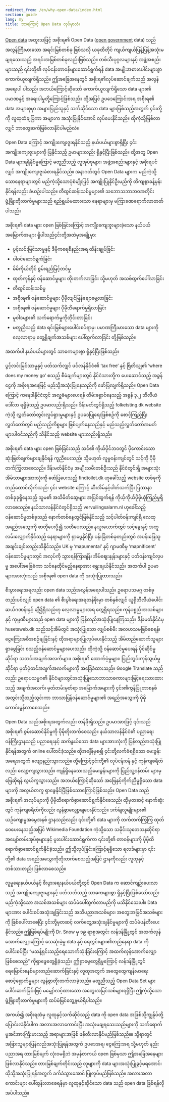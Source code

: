 ```yaml
---
redirect_from: /en/why-open-data/index.html
section: guide
lang: my
title: ဘာကြောင့် Open Data လုပ်မှာလဲ။
---
```

[Open data](/glossary/en/terms/open-data/) အထူးသဖြင့် အစိုးရ၏ Open Data ([open government](/glossary/en/terms/open-government/) data) သည် အလွန်ကြီးမားသော အရင်းမြစ်တစ်ခု ဖြစ်သလို ယခုထိတိုင် ကျယ်ကျယ်ပြန့်ပြန့်အသုံးမချရသေးသည့် အရင်းအမြစ်တစ်ခုလည်းဖြစ်သည်။ တစ်သီးပုဂ္ဂလများနှင့် အဖွဲ့အစည်းများသည် ၎င်းတို့၏ လုပ်ငန်းတာဝန်များဆောင်ရွက်ရန် data အမျိုးအစားပေါင်းများစွာ ကောက်ယူလျက်ရှိသည်။ ဤအခြေအနေတွင် အစိုးရ၏လုပ်ဆောင်ချက်သည် အလွန်အရေးပါ ပါသည်၊ အဘယ်ကြောင့်ဆိုသော် ကောက်ယူလျက်ရှိသော data များ၏ ပမာဏနှင့် အရေးပါမှုတို့ကြောင့်ဖြစ်သည်။ ထို့အပြင် ဥပဒေကြောင်းအရ အစိုးရ၏ data အများစုမှာ အများပြည်သူနှင့် သက်ဆိုင်သော data များဖြစ်သည့်အတွက် ၄င်းတို့ကို လူထုထံချပြကာ အများက အသုံးပြုနိုင်အောင် လုပ်ပေးနိုင်သည်။ ထိုကဲ့သို့ဖြစ်လာလျှင် ဘာတွေဆက်ဖြစ်လာနိုင်ပါမည်လဲ။

Open Data ကြောင့် အကျိုးကျေးဇူးရနိုင်သည့် နယ်ပယ်များစွာရှိပြီး ၄င်းအကျိုးကျေးဇူးများကို ပြနိုင်သည့် ဥမာများလည်း ရှိနှင့်ပြီးဖြစ်သည်။ ထို့အတူ Open Data များရရှိနိုင်မှုကြောင့် မတူညီသည့် လူအုပ်စုများ၊ အဖွဲ့အစည်းများနှင့် အစိုးရပင်လျှင် အကျိုးကျေးဇူးခံစားရနိုင်သည်။ အနာဂတ်တွင် Open Data များက မည်ကဲ့သို့သောနေရာများတွင် မည်ကဲ့သို့သောပုံစံမျိုးဖြင့် အကျိုးပြုနိုင်ဦးမည်ကို တိကျစွာခန့်မှန်းနိုင်ရန်လည်း ခဲယဉ်းပါသည်။ တီထွင်ဆန်းသစ်မှုများ၏ သဘောသဘာဘဝအတိုင်း ဖွံ့ဖြိုးတိုးတက်မှုများသည် ရည်ရွယ်မထားသော နေရာများမှ မကြာခဏရောက်လာတတ်ပါသည်။

အစိုးရ၏ data များ open ဖြစ်ခြင်းကြောင့် အကျိုးကျေးဇူးများခဲ့သော နယ်ပယ်အမြောက်အများ ရှိပါသည်၄င်းတို့အထဲမှအချို့မှာ:

-   ပွင့်လင်းမြင်သာမှုနှင့် ဒီမိုကရေစီနည်းအရ ထိန်းချုပ်ခြင်း
-   ပါဝင်ဆောင်ရွက်ခြင်း
-   မိမိကိုယ်တိုင် စွမ်းရည်မြင့်တင်မှု
-   ထုတ်ကုန်နှင့် ဝန်ဆောင်မှုများ တိုးတက်လာခြင်း သို့မဟုတ် အသစ်ထွက်ပေါ်လာခြင်း
-   တီထွင်ဆန်းသစ်မှု
-   အစိုးရ၏ ဝန်ဆောင်မှုများ ပိုမိုလျင်မြန်ချောမွေ့လာခြင်း
-   အစိုးရ၏ ဝန်ဆောင်မှုများ ပိုမိုထိရောက်မှုရှိလာခြင်း
-   မူဝါဒများ၏ သက်ရောက်မှုကိုတိုင်းတာခြင်း
-   မတူညီသည့် data ရင်းမြစ်များပေါင်းစပ်ရာမှ၊ ပမာဏကြီးမားသော data များကို လေ့လာရာမှ တွေ့ရှိချက်အသစ်များ ပေါ်ထွက်လာခြင်း တို့ဖြစ်သည်။

အထက်ပါ နယ်ပယ်များတွင် သာဓကများစွာ ရှိနှင့်ပြီးဖြစ်သည်။  

ပွင့်လင်းမြင်သာမှုနှင့် ပတ်သက်လျှင် ဖင်လန်နိုင်ငံ၏  ‘tax free’ နှင့် ဗြိတိသျှ၏ ‘where does my money go’ စသည့် စီမံချက်များတွင် နိုင်ငံသားတို့က ပေးဆောင်သည့် အခွန်ငွေကို အစိုးရအနေဖြင့် မည်သို့အသုံးပြုနေသည်ကို ဖော်ပြလျက်ရှိသည်။ Open Data ကြောင့် ကနေဒါနိုင်ငံတွင်  အလှူခံများပေးရန် တိမ်းရှောင်နေသည့် အခွန် ၃.၂ ဘီလီယံဒေါ်လာ ရရှိခဲ့သည့် ဥပမာလည်းရှိသည်။ ဒိန်းမတ်တွင်ရှိသည့် folketsting.dk website ကဲ့သို့ လွှတ်တော်တွင်းလှုပ်ရှားမှုများနှင့် ဥပဒေပြုရေးဖြစ်စဉ်ကို စောင့်ကြည့်ပြီး လွှတ်တော်တွင် မည်သည့်ကိစ္စများ ဖြစ်ပျက်နေသည်နှင့် မည်သည့်လွှတ်တော်အမတ်များပါဝင်သည်ကို သိနိုင်သည့် website များလည်းရှိသည်။


အစိုးရ၏ data များ open ဖြစ်ခြင်းသည် သင်၏ ကိုယ်ပိုင်ဘဝတွင် ပိုကောင်းသော ဆုံးဖြတ်ချက်များချနိုင်ရန် ကူညီပေးသည်၊ သို့မဟုတ် လူမှုဝန်းကျင်တွင် သင့်ကို ပိုမိုတက်ကြွလာစေသည်။ ဒိန်းမတ်နိုင်ငံမှ အမျိုးသမီးတစ်ဦးသည် နိုင်ငံတွင်းရှိ အများသုံးအိမ်သာများအားလုံးကို ဖော်ပြပေးသည့် findtoilet.dk ဟုခေါ်သည့် website တစ်ခုကိုတည်ထောင်လိုက်သည်၊ ၄င်း website ကြောင့် ဆီးအိမ်နှင့်ပါတ်သက်ပြီး ပြဿနာတစ်ခုခုရှိနေသည့် သူမ၏ အသိမိတ်ဆွေများ အပြင်ထွက်ရန် ကိုယ့်ကိုယ်ပိုမိုယုံကြည်မှုရှိလာစေသည်။ နယ်သာလန်နိုင်ငံတွင်ရှိသည့် vervuilingsalarm.nl ဟုခေါ်သည့်ဝန်ဆောင်မှုတစ်ခုသည် နောက်တစ်နေ့တွင်ဖြစ်နိုင်သည့်  သင့်ပါတ်ဝန်းကျင်ရှိ လေထုအရည်အသွေးကို စာတိုပေးပို့၍ သတိပေးသည်။ နယူးယောက်တွင် သင့်ခွေးနှင့် အတူလမ်းလျှောက်နိုင်သည့် နေရာများကို ရှာဖွေနိုင်ပြီး ပန်းခြံတစ်ခုတည်းတွင် အပန်းဖြေသူ အချင်းချင်းလည်းသိနိုင်သည်။ UK မှ ‘mapumental’ နှင့် ဂျာမဏီမှ ‘mapnificent’ ဝန်ဆောင်မှုများတွင် အလုပ်ကို သွားရန်ကြာချိန်၊ အိမ်ဈေးနှုန်းများနှင့် ပတ်ဝန်းကျင်လှပမှု အပေါ်အခြေခံကာ သင်နေထိုင်မည့်နေရာအား ရွေးချယ်နိုင်သည်။ အထက်ပါ ဥပမာများအားလုံးသည် အစိုးရ၏ open data ကို အသုံးပြုထားသည်။

စီးပွားရေးအရလည်း open data သည်အလွန်အရေးပါသည်။ ဥရောပသမဂ္ဂ တစ်ခုတည်းပင်လျှင် open data ၏ စီးပွါးရေးအရတန်ဖိုးမှာ တစ်နှစ်လျှင် ယူရိုဘီလီယံပေါင်း ဆယ်ဂဏန်းနှင့် ချီ၍ရှိသည်ဟု လေ့လာမှုများအရ တွေ့ရှိရသည်။ ကုန်ပစ္စည်းအသစ်များနှင့် ကုမ္ပဏီများသည် open data များကို ပြန်လည်အသုံးပြုနေကြသည်။ ဒိန်းမတ်နိုင်ငံမှ husetsweb.dk သည်သင့်အိမ်တွင် အသုံးပြုသော လျှပ်စစ်မီး အလဟသမဖြစ်စေရန်၊ ငွေကြေးအစီအစဉ်ချခြင်းနှင့် ထိုအရာများပြုလုပ်ပေးနိုင်သည့် အိမ်တည်ဆောက်သူများရှာဖွေခြင်း စသည့်ဝန်ဆောင်မှုများပေးသည်။ ထိုကဲ့သို့ ဝန်ဆောင်မှုပေးရန် ပိုင်ဆိုင်မှုဆိုင်ရာ သတင်းအချက်အလက်များ၊ အစိုးရ၏ ထောက်ပံ့မှုများ၊ ပြည်တွင်းကုန်သွယ်မှုဆိုင်ရာ မှတ်ပုံတင်အချက်အလက်များကို အခြေခံထားသည်။ Google Translate သည်လည်း ဥရောပသမ္မဂ၏ နိုင်ငံများတွင်အသုံးပြုသောဘာသာစကားများဖြင့်ရေးသားထားသည့်  အချက်အလက်၊ မှတ်တမ်းမှတ်ရာ အမြောက်အများကို ၄င်း၏ကွန်ပြူတာစနစ်အတွင်းသို့ထည့်သွင်းကာ ဘာသာပြန်ဝန်ဆောင်မှုများ၏ အရည်အသွေးကို ပိုမိုကောင်းမွန်လာစေသည်။

Open Data သည်အစိုးရအတွက်လည်း တန်ဖိုးရှိသည်။ ဥပမာအားဖြင့် ၎င်းသည် အစိုးရ၏ စွမ်းဆောင်နိုင်မှုကို ပိုမိုတိုးတက်စေသည်။ နယ်သာလန်နိုင်ငံ၏ ပညာရေးဝန်ကြီးဌာနသည် ပညာရေးနှင့် ဆက်နွှယ်သော data များအားလုံးကို ပြန်လည်အသုံးပြုနိုင်ရန်အတွက် online ပေါ်တင်ခဲ့သည်။ ထိုအချိန်မှစ၍ ၄င်းတို့လက်ခံရရှိသော မေးခွန်းအရေအတွက် လျော့နည်းသွားသည်။ ထို့ကြောင့်၄င်းတို့၏ လုပ်ငန်းဝန် နှင့် ကုန်ကျစရိတ်လည်း လျော့ကျသွားသည်။ ကျန်ရှိနေသေးသည့်မေးခွန်းများကို ပြည်သူ့ဝန်ထမ်း များမှဖြေဆိုရန် လွယ်ကူသွားသည်။ အဘယ်ကြောင့်ဆိုသော် အဖြေနှင့်ကိုက်ညီမှုရှိသော data များကို အလွယ်တကူ ရှာဖွေနိုင်ပြီဖြစ်သောကြောင့်ဖြစ်သည်။ Open Data သည် အစိုးရ၏ အလုပ်များကို ပိုမိုထိရောက်စွာဆောင်ရွက်နိုင်စေသည်၊ ထိုမှတဆင့် နောက်ဆုံးတွင် ကုန်ကျစရိတ်ကိုလည်း လွန်စွာလျှော့ချပေးနိုင်သည်။ ဒက်ခ်ျလူမျိုးများ၏ ယဉ်ကျေးမှုအမွေအနစ် ဌာနသည်လည်း ၎င်းတို့၏ data များကို တက်တက်ကြွကြွ ထုတ်ဝေပေးနေသည့်အပြင် Wikimedia Foundation ကဲ့သို့သော သမိုင်းသုတေသနဆိုင်ရာ အပျော်တမ်းအုပ်စုများနှင့် ပူးပေါင်းဆောင်ရွက်ကာ ၎င်းတို့၏ တာဝန်များကို ပိုမိုထိရောက်စွာဆောင်ရွက်နိုင်ခဲ့သည်။ ဤသို့လုပ်ခြင်းကြောင့်ရရှိသော ရလဒ်များမှာ ၎င်းတို့၏ data အရည်အသွေးကိုတိုးတက်စေသည့်အပြင် ဌာနကိုလည်း လူထုနှင့် တစ်သားတည်း ဖြစ်လာစေသည်။

လူမှုရေးနယ်ပယ်နှင့် စီးပွားရေးနယ်ပယ်တို့တွင် Open Data က ဆောင်ကျဉ်းပေးလာသည့် အကျိုးကျေးဇူးများနှင့် ပတ်သတ်သည့် သာဓကများစွာ ရှိနှင့်ပြီးဖြစ်သော်လည်း မည်ကဲ့သို့သော အသစ်အသစ်များ ထပ်မံပေါ်ထွက်လာမည်ကို မသိနိုင်သေးပါ။ Data များအား ပေါင်းစပ်အသုံးချခြင်းသည် အသိပညာအသစ်များ၊ အတွေးအမြင်အသစ်များကို ဖြစ်ပေါ်လာစေပြီး ၄င်းတို့မှတဆင့် လက်တွေ့အသုံးချနိုင်မှုများကို ထပ်မံဖန်တီးပေးနိုင်သည်။ ဤဖြစ်ရပ်မျိုးကို Dr. Snow မှ ၁၉ ရာစုအတွင်း လန်ဒန်မြို့တွင် အထက်လှန်အောက်လျှောကြောင့် သေဆုံးခဲ့မှု data နှင့် ရေတွင်းများ၏တည်နေရာ data ကိုပေါင်းစပ်ပြီး “မသန့်ရှင်းသည့်ရေသောက်သုံးခြင်းကြောင့် အထက်လှန်အောက်လျှော ဖြစ်စေသည်” ကိုရှာဖွေတွေ့ရှိခဲ့သည်။  ဤရှာဖွေတွေ့ရှိမှုကြောင့် လန်ဒန်မြို့တွင်ရေမြောင်းစနစ်များတည်ဆောက်ခြင်းနှင့် လူထုအတွက် အထွေထွေကျန်းမာရေးစောင့်ရှောက်မှုများ လွန်စွာတိုးတက်လာခဲ့သည်။ မတူညီသည့် Open Data Set များပေါင်းဆက်ခြင်းဖြင့် မမျှော်လင့်ထားသော အတွေးအမြင်သစ်များရရှိပြီး ဤကဲ့သို့သော ဖွံ့ဖြိုးတိုးတက်မှုများကို ထပ်မံမြင်တွေ့ဖွယ်ရှိပါသည်။

အကယ်၍ အစိုးရထံမှ လူထုနှင့်သက်ဆိုင်သည့် data ကို open data အဖြစ်သို့ကျွန်ုပ်တို့ပြောင်းလဲနိုင်ပါက အလားအလာကောင်းပြီး အသုံးမချရသေးသည်များကို သက်ရောက်မှုအင်အားကြီးမားသည့် အရာများအဖြစ် ဖန်တီးလာနိုင်မည်ဖြစ်သည်။။ သို့ရာတွင် အခြားသူများပြန်လည်အသုံးပြုရန်အတွက်  ဥပဒေအရ၊ ငွေကြေးအရ သို့မဟုတ် နည်းပညာအရ တားမြစ်ချက် လုံးဝမရှိဘဲ အမှန်တကယ် open ဖြစ်မှသာ ဤအခြေအနေများ ဖြစ်လာနိုင်သည်။ တားမြစ်ချက်တိုင်းသည် လူများကို data များအသုံးပြုခွင့်မရအောင်၊ ထိုသို့အသုံးပြုရန်အတွက် ခက်ခဲသွားအောင် ပြုလုပ်မည်ဖြစ်သည်။ အလားအလာကောင်းများ ပေါ်ထွန်းလာစေရန်မှာ လူထုနှင့်ဆိုင်သော data သည် open data ဖြစ်ရန်လိုအပ်ပါသည်။ 
